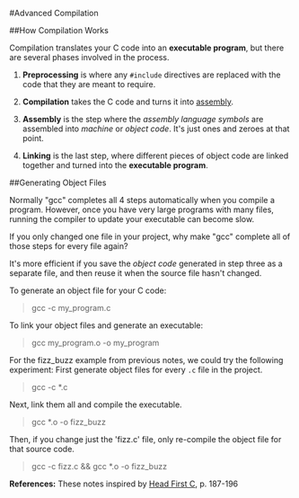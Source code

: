 #Advanced Compilation

##How Compilation Works

Compilation translates your C code into an **executable program**, but
there are several phases involved in the process.

1. **Preprocessing** is where any `#include` directives are replaced with
the code that they are meant to require.

2. **Compilation** takes the C code and turns it into
[assembly][assembly-wikipedia].

3. **Assembly** is the step where the *assembly language symbols* are assembled
into *machine* or *object code*. It's just ones and zeroes at that point.

4. **Linking** is the last step, where different pieces of object code are
linked together and turned into the **executable program**.

[assembly-wikipedia]: http://en.wikipedia.org/wiki/Assembly_language

##Generating Object Files

Normally "gcc" completes all 4 steps automatically when you compile a
program. However, once you have very large programs with many files, running
the compiler to update your executable can become slow.

If you only changed one file in your project, why make "gcc" complete all
of those steps for every file again?

It's more efficient if you save the *object code* generated in step three as
a separate file, and then reuse it when the source file hasn't changed.

To generate an object file for your C code:
> gcc -c my_program.c

To link your object files and generate an executable:
> gcc my_program.o -o my_program

For the fizz_buzz example from previous notes, we could try the following
experiment:
First generate object files for every `.c` file in the project.
> gcc -c *.c

Next, link them all and compile the executable.
> gcc *.o -o fizz_buzz

Then, if you change just the 'fizz.c' file, only re-compile the object file
for that source code.
> gcc -c fizz.c && gcc *.o -o fizz_buzz

**References:**
These notes inspired by [Head First C][head-first-c], p. 187-196

[head-first-c]: http://www.amazon.com/Head-First-C-David-Griffiths/dp/1449399916
